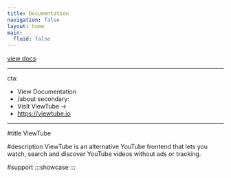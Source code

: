 ```yaml
---
title: Documentation
navigation: false
layout: home
main:
  fluid: false
---
```


[view docs](/about/get-started)

<!-- ::block-hero -->
---
cta:
  - View Documentation
  - /about
secondary:
  - Visit ViewTube →
  - https://viewtube.io
---
#title
ViewTube

#description
ViewTube is an alternative YouTube frontend that lets you watch, search and discover YouTube videos without ads or tracking.

#support
  :::showcase
  :::
<!-- :: -->
